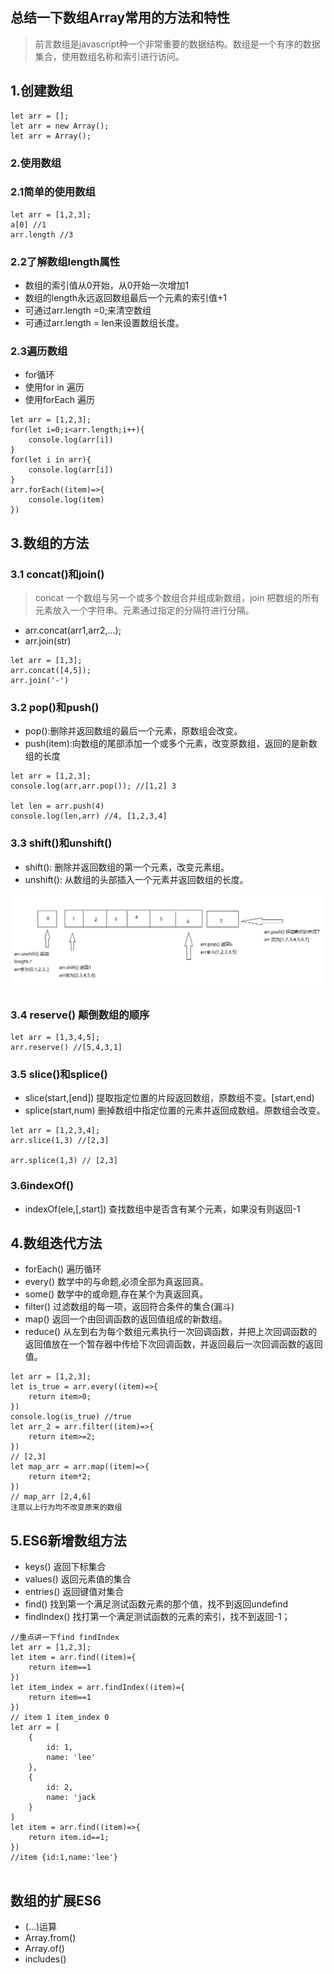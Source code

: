 ## 总结一下数组Array常用的方法和特性
> 前言数组是javascript种一个非常重要的数据结构。数组是一个有序的数据集合，使用数组名称和索引进行访问。
## 1.创建数组
~~~
let arr = [];
let arr = new Array();
let arr = Array();
~~~
### 2.使用数组
### 2.1简单的使用数组
~~~
let arr = [1,2,3];
a[0] //1
arr.length //3
~~~
### 2.2了解数组length属性
- 数组的索引值从0开始，从0开始一次增加1
- 数组的length永远返回数组最后一个元素的索引值+1
- 可通过arr.length =0;来清空数组
- 可通过arr.length = len来设置数组长度。
### 2.3遍历数组
- for循环
- 使用for in 遍历
- 使用forEach 遍历
~~~
let arr = [1,2,3];
for(let i=0;i<arr.length;i++){
    console.log(arr[i])
}
for(let i in arr){
    console.log(arr[i])
}
arr.forEach((item)=>{
    console.log(item)
})
~~~
## 3.数组的方法
### 3.1 concat()和join()
> concat 一个数组与另一个或多个数组合并组成新数组，join 把数组的所有元素放入一个字符串。元素通过指定的分隔符进行分隔。
- arr.concat(arr1,arr2,...);
- arr.join(str)
~~~
let arr = [1,3];
arr.concat([4,5]);
arr.join('-')
~~~
### 3.2 pop()和push()
- pop():删除并返回数组的最后一个元素，原数组会改变。
- push(item):向数组的尾部添加一个或多个元素，改变原数组，返回的是新数组的长度

~~~
let arr = [1,2,3];
console.log(arr,arr.pop()); //[1,2] 3

let len = arr.push(4)
console.log(len,arr) //4, [1,2,3,4]
~~~

### 3.3 shift()和unshift()
- shift(): 删除并返回数组的第一个元素，改变元素组。
- unshift(): 从数组的头部插入一个元素并返回数组的长度。

![img](https://github.com/xiuxiumomo/learn-js/blob/master/JavaScript-learn/images/arr_1.png)

### 3.4 reserve() 颠倒数组的顺序
~~~
let arr = [1,3,4,5];
arr.reserve() //[5,4,3,1]
~~~
### 3.5 slice()和splice()
- slice(start,[end]) 提取指定位置的片段返回数组，原数组不变。[start,end)
- splice(start,num)  删掉数组中指定位置的元素并返回成数组。原数组会改变。
~~~
let arr = [1,2,3,4];
arr.slice(1,3) //[2,3] 

arr.splice(1,3) // [2,3]
~~~

### 3.6indexOf()
- indexOf(ele,[,start]) 查找数组中是否含有某个元素，如果没有则返回-1

## 4.数组迭代方法
- forEach() 遍历循环
- every() 数学中的与命题,必须全部为真返回真。
- some() 数学中的或命题,存在某个为真返回真。
- filter() 过滤数组的每一项，返回符合条件的集合(漏斗)
- map()  返回一个由回调函数的返回值组成的新数组。
- reduce() 从左到右为每个数组元素执行一次回调函数，并把上次回调函数的返回值放在一个暂存器中传给下次回调函数，并返回最后一次回调函数的返回值。

~~~
let arr = [1,2,3];
let is_true = arr.every((item)=>{
    return item>0;
})
console.log(is_true) //true
let arr_2 = arr.filter((item)=>{
    return item>=2;
})
// [2,3]
let map_arr = arr.map((item)=>{
    return item*2;
})
// map_arr [2,4,6]
注意以上行为均不改变原来的数组
~~~
## 5.ES6新增数组方法
- keys() 返回下标集合
- values() 返回元素值的集合
- entries() 返回键值对集合
- find() 找到第一个满足测试函数元素的那个值，找不到返回undefind
- findIndex() 找打第一个满足测试函数的元素的索引，找不到返回-1；

~~~
//重点讲一下find findIndex
let arr = [1,2,3];
let item = arr.find((item)={
    return item==1
})
let item_index = arr.findIndex((item)={
    return item==1
})
// item 1 item_index 0
let arr = [
    {
        id: 1,
        name: 'lee'
    },
    {
        id: 2,
        name: 'jack
    }
]
let item = arr.find((item)=>{
    return item.id==1;
})
//item {id:1,name:'lee'}


~~~

## 数组的扩展ES6
- (...)运算
- Array.from()
- Array.of()
- includes()



